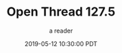 ---
layout: podcast
title: "Open Thread 127.5"
author: a reader
description: https://slatestarcodex.com/2019/05/12/open-thread-127-5/
date: 2019-05-12 10:30:00 PDT
length: 58078
duration: 14
guid: open-thread-127-5
---